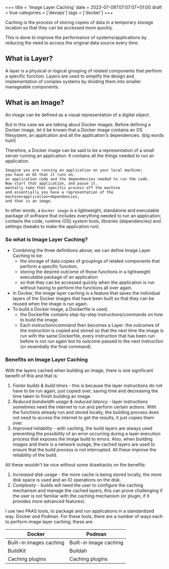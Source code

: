 +++
title = 'Image Layer Caching'
date = 2023-07-08T07:07:07+01:00
draft = true
categories = ['devops'] 
tags = ['docker']
+++

Caching is the process of storing copies of data in a temporary storage location so that they can be accessed more quickly.

This is done to improve the performance of systems/applications by reducing the need to access the original data source every time.

<!--more-->

## What is Layer?
A layer is a physical or logical grouping of related components that perform a specific function.
Layers are used to simplify the design and implementation of complex systems by dividing them into smaller manageable components.

## What is an Image?
An image can be defined as a visual representation of a digital object.

But in this case we are talking about Docker images.
Before defining a Docker image, let it be known that a Docker image contains an OS filesystem, an application and all the application's dependencies. (big words huh!)

Therefore, a Docker image can be said to be a representation of a small server running an application. It contains all the things needed to run an application. 
```text
Imagine you are running an application on your local machine;
you have an OS that it runs on,
an application code and the dependencies needed to run the code.
Now start that application, and pause it.
mentally take that specific process off the machine
and essentially you have a representation of the machine+application+dependencies,
and that is an image.
```
In other words, a `Docker image` is a lightweight, standalone and executable package of software that includes everything needed to run an application; contains the code, runtime (OS) system tools, libraries (dependencies) and settings (tweaks to make the application run).

### So what is Image Layer Caching?
- Combining the three definitions above; we can define Image Layer Caching to be:
	- the storage of data copies of groupings of related components that perform a specific function, 
	- storing the desired outcome of those functions in a lightweight executable package of an application 
	- so that they can be accessed quickly when the application is run without having to perform the functions all over again.
- In Docker, the image layer caching is a feature that saves the individual layers of the Docker images that have been built so that they can be reused when the image is run again.
- To build a Docker image, a Dockerfile is used;
	- the Dockerfile contains step-by-step instructions/commands on how to build the image. 
	- Each instruction/command then becomes a Layer.
	the outcomes of the instruction is copied and stored so that the next time the image is run with the same Dockerfile, every instruction that has been run before is not run again but its outcome passed to the next instruction (or essentially the final command).

### Benefits on Image Layer Caching
With the layers cached when building an image, there is one significant benefit of this and that is:
1. *Faster builds & build times* - this is because the layer instructions do not have to be run again, just copied over, saving time and decreasing the time taken to finish building an image.
2. *Reduced bandwidth usage & reduced latency* - layer instructions sometimes need the internet to run and perform certain actions. With the functions already run and stored locally,  the building process does not need to access the internet to get the results, it just copies them over.
3. *Improved reliability* - with caching, the build layers are always used preventing the possibility of an error occurring during a layer execution process that exposes the image build to errors. Also,  when building images and there is a network outage, the cached layers are used to ensure that the build process is not interrupted. All these improve the reliability of the build.

All these wouldn't be nice without some drawbacks on the benefits:
1. *Increased disk usage* - the more cache is being stored locally, the more disk space is used and an IO operations on the disk.
2. *Complexity* - builds will need the user to configure the caching mechanism and manage the cached layers, this can prove challenging if the user is not familiar with the caching mechanism (or plugin, if it provides more advanced features).

I use two PAAS tools, to package and run applications in a standardized way. Docker and Podman. 
For these tools, there are a number of ways each to perform image layer caching; these are:

| Docker                    | Podman                 |
| -----------------------   | ---------------------- |
| Built-in images caching   | Built-in image caching |
| BuildKit                  | Buildah                |
| Caching plugins           | Caching plugins                       |
